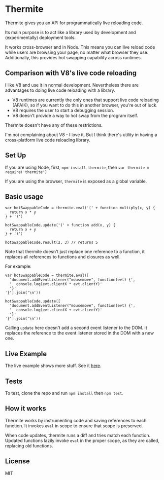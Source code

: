 Thermite
========

Thermite gives you an API for programmatically live reloading code.

Its main purpose is to act like a library used by
development and (experimentally) deployment tools.

It works cross-browser and in Node.
This means you can live reload code while users are browsing your page,
no matter what browser they use.
Additionally, this provides hot swapping capability across runtimes.

Comparison with V8's live code reloading
----------------------------------------

I like V8 and use it in normal development.
Nevertheless there are advantages to doing live code reloading with a library.

* V8 runtimes are currently the only ones that support live code reloading
(AFAIK),
so if you want to do this in another browser,
you're out of luck.
* V8 requires the user to start a debugging session.
* V8 doesn't provide a way to hot swap from the program itself.

Thermite doesn't have any of these restrictions.

I'm not complaining about V8 - I love it.
But I think there's utility
in having a cross-platform live code reloading library.

Set Up
------

If you are using Node, first, `npm install thermite`,
then `var thermite = require('thermite')`

If you are using the browser, `thermite` is exposed as a global variable.

Basic usage
-----------

    var hotSwappableCode = thermite.eval('(' + function multiply(x, y) {
      return x * y
    } + ')')

    hotSwappableCode.update('(' + function add(x, y) {
      return x + y
    } + ')')

    hotSwappableCode.result(2, 3) // returns 5

Note that thermite doesn't just replace one reference to a function,
it replaces all references to functions and closures as well.

For example:

    var hotSwappableCode = thermite.eval([
      'document.addEventListener("mousemove", function(evt) {',
      '  console.log(evt.clientX * evt.clientY)'
      '}'
    '}'].join('\n'))

    hotSwappableCode.update([
      'document.addEventListener("mousemove", function(evt) {',
      '  console.log(evt.clientX + evt.clientY)'
      '}'
    '}'].join('\n'))

Calling `update` here doesn't add a second event listener to the DOM.
It replaces the reference to the event listener stored in the DOM
with a new one.

Live Example
------------

The live example shows more stuff.
See it [here](#todo).

Tests
-----

To test, clone the repo and run `npm install` then `npm test`.

How it works
------------

Thermite works by instrumenting code
and saving references to each function.
It invokes `eval` in scope to ensure that scope is preserved.

When code updates,
thermite runs a diff and tries match each function.
Updated functions lazily invoke `eval` in the proper scope,
as they are called,
replacing old functions.

License
-------

MIT
